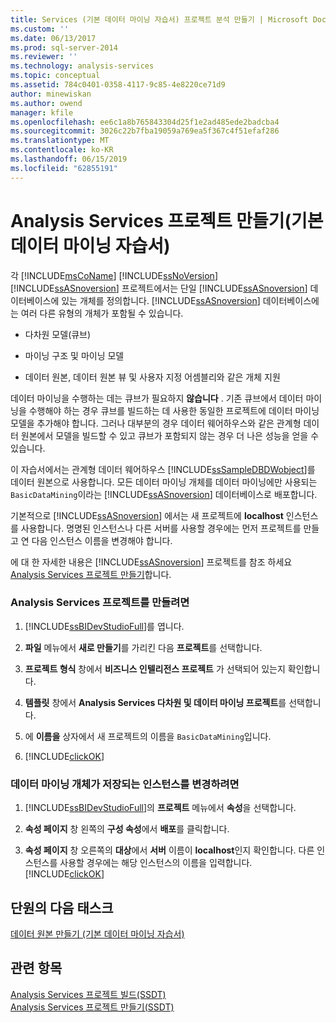 ```yaml
---
title: Services (기본 데이터 마이닝 자습서) 프로젝트 분석 만들기 | Microsoft Docs
ms.custom: ''
ms.date: 06/13/2017
ms.prod: sql-server-2014
ms.reviewer: ''
ms.technology: analysis-services
ms.topic: conceptual
ms.assetid: 784c0401-0358-4117-9c85-4e8220ce71d9
author: minewiskan
ms.author: owend
manager: kfile
ms.openlocfilehash: ee6c1a8b765843304d25f1e2ad485ede2badcba4
ms.sourcegitcommit: 3026c22b7fba19059a769ea5f367c4f51efaf286
ms.translationtype: MT
ms.contentlocale: ko-KR
ms.lasthandoff: 06/15/2019
ms.locfileid: "62855191"
---
```

# <a name="creating-an-analysis-services-project-basic-data-mining-tutorial"></a>Analysis Services 프로젝트 만들기(기본 데이터 마이닝 자습서)
  각 [!INCLUDE[msCoName](../includes/msconame-md.md)] [!INCLUDE[ssNoVersion](../includes/ssnoversion-md.md)] [!INCLUDE[ssASnoversion](../includes/ssasnoversion-md.md)] 프로젝트에서는 단일 [!INCLUDE[ssASnoversion](../includes/ssasnoversion-md.md)] 데이터베이스에 있는 개체를 정의합니다. [!INCLUDE[ssASnoversion](../includes/ssasnoversion-md.md)] 데이터베이스에는 여러 다른 유형의 개체가 포함될 수 있습니다.  
  
-   다차원 모델(큐브)  
  
-   마이닝 구조 및 마이닝 모델  
  
-   데이터 원본, 데이터 원본 뷰 및 사용자 지정 어셈블리와 같은 개체 지원  
  
 데이터 마이닝을 수행하는 데는 큐브가 필요하지 **않습니다** . 기존 큐브에서 데이터 마이닝을 수행해야 하는 경우 큐브를 빌드하는 데 사용한 동일한 프로젝트에 데이터 마이닝 모델을 추가해야 합니다. 그러나 대부분의 경우 데이터 웨어하우스와 같은 관계형 데이터 원본에서 모델을 빌드할 수 있고 큐브가 포함되지 않는 경우 더 나은 성능을 얻을 수 있습니다.  
  
 이 자습서에서는 관계형 데이터 웨어하우스 [!INCLUDE[ssSampleDBDWobject](../includes/sssampledbdwobject-md.md)]를 데이터 원본으로 사용합니다. 모든 데이터 마이닝 개체를 데이터 마이닝에만 사용되는 `BasicDataMining`이라는 [!INCLUDE[ssASnoversion](../includes/ssasnoversion-md.md)] 데이터베이스로 배포합니다.  
  
 기본적으로 [!INCLUDE[ssASnoversion](../includes/ssasnoversion-md.md)] 에서는 새 프로젝트에 **localhost** 인스턴스를 사용합니다. 명명된 인스턴스나 다른 서버를 사용할 경우에는 먼저 프로젝트를 만들고 연 다음 인스턴스 이름을 변경해야 합니다.  
  
 에 대 한 자세한 내용은 [!INCLUDE[ssASnoversion](../includes/ssasnoversion-md.md)] 프로젝트를 참조 하세요 [Analysis Services 프로젝트 만들기](../analysis-services/lesson-1-1-creating-an-analysis-services-project.md)합니다.  
  
### <a name="to-create-an-analysis-services-project"></a>Analysis Services 프로젝트를 만들려면  
  
1.  [!INCLUDE[ssBIDevStudioFull](../includes/ssbidevstudiofull-md.md)]를 엽니다.  
  
2.  **파일** 메뉴에서 **새로 만들기**를 가리킨 다음 **프로젝트**를 선택합니다.  
  
3.  **프로젝트 형식** 창에서 **비즈니스 인텔리전스 프로젝트** 가 선택되어 있는지 확인합니다.  
  
4.  **템플릿** 창에서 **Analysis Services 다차원 및 데이터 마이닝 프로젝트**를 선택합니다.  
  
5.  에 **이름을** 상자에서 새 프로젝트의 이름을 `BasicDataMining`입니다.  
  
6.  [!INCLUDE[clickOK](../includes/clickok-md.md)]  
  
### <a name="to-change-the-instance-where-data-mining-objects-are-stored"></a>데이터 마이닝 개체가 저장되는 인스턴스를 변경하려면  
  
1.  [!INCLUDE[ssBIDevStudioFull](../includes/ssbidevstudiofull-md.md)]의 **프로젝트** 메뉴에서 **속성**을 선택합니다.  
  
2.  **속성 페이지** 창 왼쪽의 **구성 속성**에서 **배포**를 클릭합니다.  
  
3.  **속성 페이지** 창 오른쪽의 **대상**에서 **서버** 이름이 **localhost**인지 확인합니다. 다른 인스턴스를 사용할 경우에는 해당 인스턴스의 이름을 입력합니다. [!INCLUDE[clickOK](../includes/clickok-md.md)]  
  
## <a name="next-task-in-lesson"></a>단원의 다음 태스크  
 [데이터 원본 만들기 &#40;기본 데이터 마이닝 자습서&#41;](../../2014/tutorials/creating-a-data-source-basic-data-mining-tutorial.md)  
  
## <a name="see-also"></a>관련 항목  
 [Analysis Services 프로젝트 빌드&#40;SSDT&#41;](../analysis-services/multidimensional-models/build-analysis-services-projects-ssdt.md)   
 [Analysis Services 프로젝트 만들기&#40;SSDT&#41;](../analysis-services/multidimensional-models/create-an-analysis-services-project-ssdt.md)  
  
  
